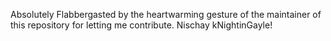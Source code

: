 Absolutely Flabbergasted by the heartwarming gesture of the maintainer of this repository for letting me contribute.
Nischay kNightinGayle!
